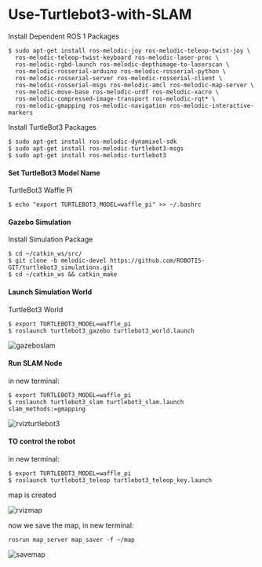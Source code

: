 # Use-Turtlebot3-with-SLAM

Install Dependent ROS 1 Packages
```
$ sudo apt-get install ros-melodic-joy ros-melodic-teleop-twist-joy \
  ros-melodic-teleop-twist-keyboard ros-melodic-laser-proc \
  ros-melodic-rgbd-launch ros-melodic-depthimage-to-laserscan \
  ros-melodic-rosserial-arduino ros-melodic-rosserial-python \
  ros-melodic-rosserial-server ros-melodic-rosserial-client \
  ros-melodic-rosserial-msgs ros-melodic-amcl ros-melodic-map-server \
  ros-melodic-move-base ros-melodic-urdf ros-melodic-xacro \
  ros-melodic-compressed-image-transport ros-melodic-rqt* \
  ros-melodic-gmapping ros-melodic-navigation ros-melodic-interactive-markers
```
Install TurtleBot3 Packages
```
$ sudo apt-get install ros-melodic-dynamixel-sdk
$ sudo apt-get install ros-melodic-turtlebot3-msgs
$ sudo apt-get install ros-melodic-turtlebot3
```
#### Set TurtleBot3 Model Name
TurtleBot3 Waffle Pi
```
$ echo "export TURTLEBOT3_MODEL=waffle_pi" >> ~/.bashrc
```
#### Gazebo Simulation
Install Simulation Package
```
$ cd ~/catkin_ws/src/
$ git clone -b melodic-devel https://github.com/ROBOTIS-GIT/turtlebot3_simulations.git
$ cd ~/catkin_ws && catkin_make
```
#### Launch Simulation World
TurtleBot3 World
```
$ export TURTLEBOT3_MODEL=waffle_pi
$ roslaunch turtlebot3_gazebo turtlebot3_world.launch
```
![gazeboslam](https://user-images.githubusercontent.com/85634104/122987979-e7fd4100-d3a9-11eb-9d28-f69b13f95f75.png)

#### Run SLAM Node
in new terminal:
```
$ export TURTLEBOT3_MODEL=waffle_pi
$ roslaunch turtlebot3_slam turtlebot3_slam.launch slam_methods:=gmapping
```
![rvizturtlebot3](https://user-images.githubusercontent.com/85634104/123177648-53b8da00-d48e-11eb-86d6-b8ba1432607d.png)


#### TO control the robot
in new terminal:
```
$ export TURTLEBOT3_MODEL=waffle_pi
$ roslaunch turtlebot3_teleop turtlebot3_teleop_key.launch
```
map is created

![rvizmap](https://user-images.githubusercontent.com/85634104/123177629-4ef42600-d48e-11eb-96fc-eb01c5ffe5ca.png)

now we save the map, in new terminal:
```
rosrun map_server map_saver -f ~/map
```
![savemap](https://user-images.githubusercontent.com/85634104/123178187-5a941c80-d48f-11eb-85e6-2d8d03f693b7.png)

